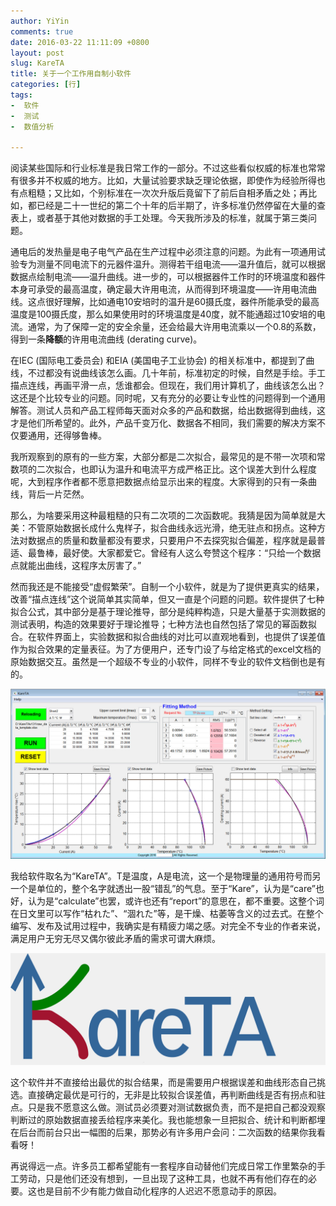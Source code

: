 ```yaml
---
author: YiYin
comments: true
date: 2016-03-22 11:11:09 +0800
layout: post
slug: KareTA
title: 关于一个工作用自制小软件
categories: [行]
tags:
-  软件
-  测试
-  数值分析

---
```


阅读某些国际和行业标准是我日常工作的一部分。不过这些看似权威的标准也常常有很多并不权威的地方。比如，大量试验要求缺乏理论依据，即使作为经验所得也有点粗糙；又比如，个别标准在一次次升版后竟留下了前后自相矛盾之处；再比如，都已经是二十一世纪的第二个十年的后半期了，许多标准仍然停留在大量的查表上，或者基于其他对数据的手工处理。今天我所涉及的标准，就属于第三类问题。

通电后的发热量是电子电气产品在生产过程中必须注意的问题。为此有一项通用试验专为测量不同电流下的元器件温升。测得若干组电流——温升值后，就可以根据数据点绘制电流——温升曲线。进一步的，可以根据器件工作时的环境温度和器件本身可承受的最高温度，确定最大许用电流，从而得到环境温度——许用电流曲线。这点很好理解，比如通电10安培时的温升是60摄氏度，器件所能承受的最高温度是100摄氏度，那么如果使用时的环境温度是40度，就不能通超过10安培的电流。通常，为了保障一定的安全余量，还会给最大许用电流乘以一个0.8的系数，得到一条**降额**的许用电流曲线 (derating curve)。

在IEC (国际电工委员会) 和EIA (美国电子工业协会) 的相关标准中，都提到了曲线，不过都没有说曲线该怎么画。几十年前，标准初定的时候，自然是手绘。手工描点连线，再画平滑一点，恁谁都会。但现在，我们用计算机了，曲线该怎么出？这还是个比较专业的问题。同时呢，又有充分的必要让专业性的问题得到一个通用解答。测试人员和产品工程师每天面对众多的产品和数据，给出数据得到曲线，这才是他们所希望的。此外，产品千变万化、数据各不相同，我们需要的解决方案不仅要通用，还得够鲁棒。

我所观察到的原有的一些方案，大部分都是二次拟合，最常见的是不带一次项和常数项的二次拟合，也即认为温升和电流平方成严格正比。这个误差大到什么程度呢，大到程序作者都不愿意把数据点给显示出来的程度。大家得到的只有一条曲线，背后一片茫然。

那么，为啥要采用这种最粗糙的只有二次项的二次函数呢。我猜是因为简单就是大美：不管原始数据长成什么鬼样子，拟合曲线永远光滑，绝无驻点和拐点。这种方法对数据点的质量和数量都没有要求，只要用户不去探究拟合偏差，程序就是最普适、最鲁棒，最好使。大家都爱它。曾经有人这么夸赞这个程序：“只给一个数据点就能出曲线，这程序太厉害了。”

然而我还是不能接受“虚假繁荣”。自制一个小软件，就是为了提供更真实的结果，改善“描点连线”这个说简单其实简单，但又一直是个问题的问题。软件提供了七种拟合公式，其中部分是基于理论推导，部分是纯粹构造，只是大量基于实测数据的测试表明，构造的效果要好于理论推导；七种方法也自然包括了常见的幂函数拟合。在软件界面上，实验数据和拟合曲线的对比可以直观地看到，也提供了误差值作为拟合效果的定量表征。为了方便用户，还专门设了与给定格式的excel文档的原始数据交互。虽然是一个超级不专业的小软件，同样不专业的软件文档倒也是有的。

![](\public\images\kareta\gui.jpg)

我给软件取名为“KareTA”。T是温度，A是电流，这一个是物理量的通用符号而另一个是单位的，整个名字就透出一股“错乱”的气息。至于“Kare”，认为是“care”也好，认为是“calculate”也罢，或许也还有“report”的意思在，都不重要。这整个词在日文里可以写作“枯れた”、“涸れた”等，是干燥、枯萎等含义的过去式。在整个编写、发布及试用过程中，我确实是有精疲力竭之感。对完全不专业的作者来说，满足用户无穷无尽又偶尔彼此矛盾的需求可谓大麻烦。

![](\public\images\kareta\Kareta.png)

这个软件并不直接给出最优的拟合结果，而是需要用户根据误差和曲线形态自己挑选。直接确定最优是可行的，无非是比较拟合误差值，再判断曲线是否有拐点和驻点。只是我不愿意这么做。测试员必须要对测试数据负责，而不是把自己都没观察判断过的原始数据直接丢给程序来美化。我也能想象一旦把拟合、统计和判断都埋在后台而前台只出一幅图的后果，那势必有许多用户会问：二次函数的结果你我看看呀！

再说得远一点。许多员工都希望能有一套程序自动替他们完成日常工作里繁杂的手工劳动，只是他们还没有想到，一旦出现了这种工具，也就不再有他们存在的必要。这也是目前不少有能力做自动化程序的人迟迟不愿意动手的原因。

